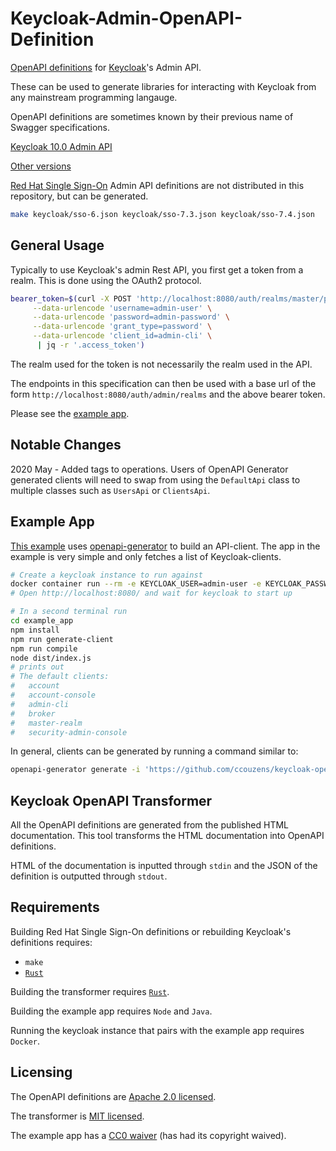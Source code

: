 # Keycloak-Admin-OpenAPI-Definition

[OpenAPI definitions](https://github.com/OAI/OpenAPI-Specification) for
[Keycloak](https://www.keycloak.org/)'s Admin API.

These can be used to generate libraries for interacting with Keycloak
from any mainstream programming langauge.

OpenAPI definitions are sometimes known by their previous name of Swagger
specifications.

[Keycloak 10.0 Admin API](./keycloak/10.0.json)

[Other versions](./keycloak/)

[Red Hat Single
Sign-On](https://access.redhat.com/products/red-hat-single-sign-on)
Admin API definitions are not distributed in this repository, but can
be generated.

```bash
make keycloak/sso-6.json keycloak/sso-7.3.json keycloak/sso-7.4.json
```

## General Usage

Typically to use Keycloak's admin Rest API, you first get a token from
a realm. This is done using the OAuth2 protocol.

```bash
bearer_token=$(curl -X POST 'http://localhost:8080/auth/realms/master/protocol/openid-connect/token' \
     --data-urlencode 'username=admin-user' \
     --data-urlencode 'password=admin-password' \
     --data-urlencode 'grant_type=password' \
     --data-urlencode 'client_id=admin-cli' \
      | jq -r '.access_token')
```

The realm used for the token is not necessarily the realm used in the API.

The endpoints in this specification can then be used with a base url
of the form `http://localhost:8080/auth/admin/realms` and the above
bearer token.

Please see the [example app](example_app/src/index.ts).

## Notable Changes

2020 May - Added tags to operations.
Users of OpenAPI Generator generated clients will need to swap from using the `DefaultApi` class to multiple classes such as `UsersApi` or `ClientsApi`.

## Example App

[This example](./example_app/) uses
[openapi-generator](https://github.com/OpenAPITools/openapi-generator)
to build an API-client. The app in the example is very simple and only
fetches a list of Keycloak-clients.

```bash
# Create a keycloak instance to run against
docker container run --rm -e KEYCLOAK_USER=admin-user -e KEYCLOAK_PASSWORD=admin-password -p 8080:8080 docker.io/jboss/keycloak:10.0.0
# Open http://localhost:8080/ and wait for keycloak to start up

# In a second terminal run
cd example_app
npm install
npm run generate-client
npm run compile
node dist/index.js
# prints out
# The default clients:
#   account
#   account-console
#   admin-cli
#   broker
#   master-realm
#   security-admin-console
```

In general, clients can be generated by running a command similar to:

```bash
openapi-generator generate -i 'https://github.com/ccouzens/keycloak-openapi/raw/master/keycloak/10.0.json' -g 'typescript-axios' -o 'src/keycloak-client'
```

## Keycloak OpenAPI Transformer

All the OpenAPI definitions are generated from the published HTML
documentation. This tool transforms the HTML documentation into OpenAPI
definitions.

HTML of the documentation is inputted through `stdin` and the JSON of the
definition is outputted through `stdout`.

## Requirements

Building Red Hat Single Sign-On definitions or rebuilding Keycloak's
definitions requires:

- `make`
- [`Rust`](https://www.rust-lang.org/tools/install)

Building the transformer requires
[`Rust`](https://www.rust-lang.org/tools/install).

Building the example app requires `Node` and `Java`.

Running the keycloak instance that pairs with the example app requires
`Docker`.

## Licensing

The OpenAPI definitions are [Apache 2.0 licensed](./keycloak/LICENSE.txt).

The transformer is [MIT licensed](keycloak-openapi-transformer/LICENSE).

The example app has a [CC0 waiver](example_app/WAIVER) (has had its
copyright waived).
